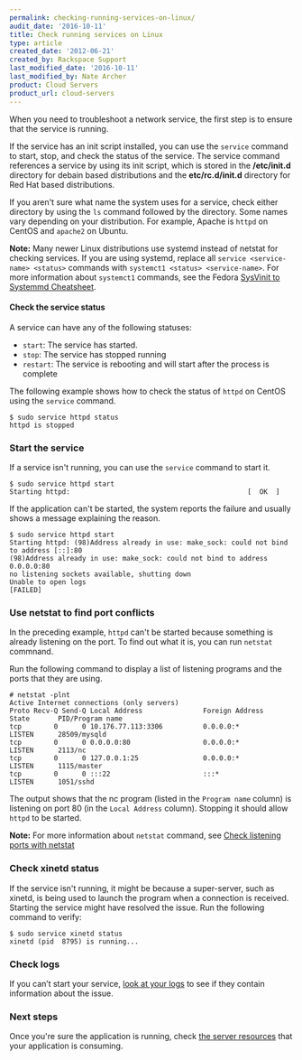 ```yaml
---
permalink: checking-running-services-on-linux/
audit_date: '2016-10-11'
title: Check running services on Linux
type: article
created_date: '2012-06-21'
created_by: Rackspace Support
last_modified_date: '2016-10-11'
last_modified_by: Nate Archer
product: Cloud Servers
product_url: cloud-servers
---
```


When you need to troubleshoot a network service, the first step is to ensure that the
service is running.

If the service has an init script installed, you can use the `service` command to start, stop,
and check the status of the service. The service command references a service by using
its init script, which is stored in the **/etc/init.d** directory for debain based distributions and the
**etc/rc.d/init.d** directory for Red Hat based distributions. 

If you aren't sure what name the system uses for a service, check either directory by
using the `ls` command followed by the directory. Some names vary depending on your
distribution. For example, Apache is `httpd` on CentOS and `apache2` on Ubuntu.

**Note:** Many newer Linux distributions use systemd instead of netstat for checking services. If you are using systemd, replace all `service <service-name> <status>` commands with `systemct1 <status> <service-name>`. For more information about `systemct1` commands, see the Fedora [SysVinit to Systemmd Cheatsheet](https://fedoraproject.org/wiki/SysVinit_to_Systemd_Cheatsheet).

#### Check the service status

A service can have any of the following statuses:

- `start`: The service has started.
- `stop`: The service has stopped running
- `restart`: The service is rebooting and will start after the process is complete

The following example shows how to check the status of `httpd` on CentOS
using the `service` command.

    $ sudo service httpd status
    httpd is stopped

### Start the service

If a service isn't running, you can use the `service` command to start it.

    $ sudo service httpd start
    Starting httpd:                                            [  OK  ]

If the application can't be started, the system reports the
failure and usually shows a message explaining the reason.

    $ sudo service httpd start
    Starting httpd: (98)Address already in use: make_sock: could not bind to address [::]:80
    (98)Address already in use: make_sock: could not bind to address 0.0.0.0:80
    no listening sockets available, shutting down
    Unable to open logs
    [FAILED]

### Use netstat to find port conflicts

In the  preceding example, `httpd` can't be started because something is
already listening on the port. To find out what it is, you can run
`netstat` commnand.

Run the following command to display a list of listening programs and the ports that
they are using.

    # netstat -plnt
    Active Internet connections (only servers)
    Proto Recv-Q Send-Q Local Address               Foreign Address             State       PID/Program name
    tcp        0      0 10.176.77.113:3306          0.0.0.0:*                   LISTEN      28509/mysqld
    tcp        0      0 0.0.0.0:80                  0.0.0.0:*                   LISTEN      2113/nc
    tcp        0      0 127.0.0.1:25                0.0.0.0:*                   LISTEN      1115/master
    tcp        0      0 :::22                       :::*                        LISTEN      1051/sshd

The output shows that the nc program (listed in the `Program name` column) is listening on
port 80 (in the `Local Address` column). Stopping it should allow `httpd` to be started.

**Note:** For more information about `netstat` command, see [Check listening ports with netstat](/how-to/checking-listening-ports-with-netstat)

### Check xinetd status

If the service isn't running, it might be because a super-server, such as xinetd, is being
used to launch the program when a connection is received. Starting the service might
have resolved the issue. Run the following command to verify: 

    $ sudo service xinetd status
    xinetd (pid  8795) is running...

### Check logs

If you can’t start your service, [look at your logs](https://www.digitalocean.com/community/tutorials/how-to-view-and-configure-linux-logs-on-ubuntu-and-centos) to see if they contain information about
the issue. 

### Next steps
Once you're sure the application is running, check [the server resources](/how-to/checking-system-load-on-linux) that your application is consuming. 
